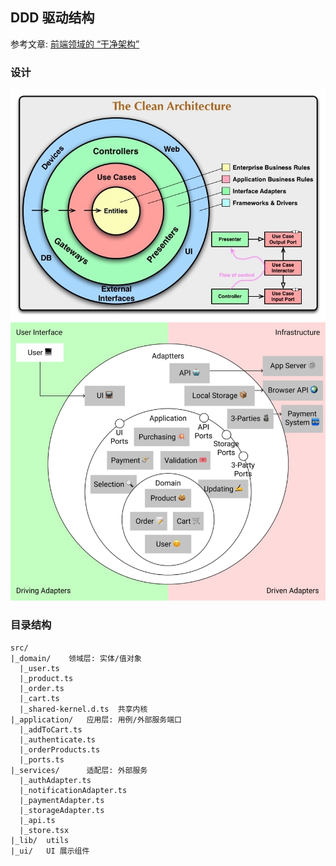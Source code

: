 ## DDD 驱动结构

参考文章: [前端领域的 “干净架构”](https://juejin.cn/post/7054888223830441991#heading-37)

### 设计

![DDD](./CleanArchitecture.jpeg)
![demo 设计图](./demo-design.jpeg)

### 目录结构

```
src/
|_domain/    领域层: 实体/值对象
  |_user.ts
  |_product.ts
  |_order.ts
  |_cart.ts
  |_shared-kernel.d.ts  共享内核
|_application/   应用层: 用例/外部服务端口
  |_addToCart.ts
  |_authenticate.ts
  |_orderProducts.ts
  |_ports.ts
|_services/      适配层: 外部服务
  |_authAdapter.ts
  |_notificationAdapter.ts
  |_paymentAdapter.ts
  |_storageAdapter.ts
  |_api.ts
  |_store.tsx
|_lib/  utils
|_ui/   UI 展示组件
```

